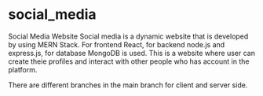 # social_media
Social Media Website
Social media is a dynamic website that is developed by using MERN Stack.
For frontend React, for backend node.js and express.js, for database MongoDB is used.
This is a website where user can create theie profiles and interact with other people who has account in the platform.

There are different branches in the main branch for client and server side.
